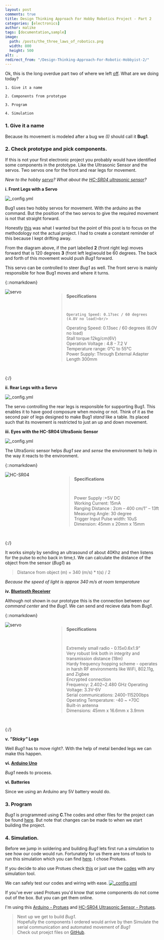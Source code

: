 ```yaml
---
layout: post
comments: true
title: Design Thinking Approach For Hobby Robotics Project - Part 2
categories: [electronics]
author: malike
tags: [documentation,sample]
image:
  path: /posts/the_three_laws_of_robotics.png
  width: 800
  height: 500
alt: .
redirect_from: "/Design-Thinking-Approach-For-Robotic-Hobbyist-2/"
---
```



Ok, this is the long overdue part two of where we left [off](http://malike.github.io/Design-Thinking-Approach-For-Hobby-Robotic-Project). What are we doing today? <br/>

    1. Give it a name

    2. Components from prototype

    3. Program 

    4. Simulation


### 1. Give it a name

Because its movement is modeled after a bug we *(I)* should call it **Bug1**. 

### 2. Check prototype and pick components.

If this is not your first electronic project you probably would have identified some components in the prototype. Like the Ultrasonic Sensor and the servos. Two servos one for the front and rear legs for 
movement.

*New to the hobby [servo](https://www.princeton.edu/~mae412/TEXT/NTRAK2002/292-302.pdf)? What about the [HC-SR04 ultrasonic sensor](http://www.elecfreaks.com/store/download/product/Sensor/HC-SR04/HC-SR04_Ultrasonic_Module_User_Guide.pdf)?*


**i. Front Legs with a Servo**

![_config.yml](/posts/front_legs.png) 

Bug1 uses two hobby servos for movement. With the arduino as the command. But the position of the two servos 
to give the required movement is not that straight forward. 

Honestly [this](http://www.eucognition.org/index.php?page=leg-coordination-in-insect-walking) was what I wanted but the point of this post is to focus on the methodology not the actual project. I had to create a constant reminder of this because I kept drifting away.

From the diagram above, if the part labelled **2** (front right leg) moves forward that is 120 degrees **3** (front left leg)would be 60 degrees. The back and forth of this movement would push *Bug1* forward.

This servo can be controlled to steer *Bug1* as well. The front servo is mainly responsible for how Bug1 moves and where it turns. <br/>


{::nomarkdown}

<div>
<div style="width:30%;float:left;">

<img src="/posts/servo.jpg" alt="servo"/>

</div>
<div style="width:68%;float:right;">

<blockquote> <b>Specifications</b><p>&nbsp;</p>

	Operating Speed: 0.17sec / 60 degrees (4.8V no load)<br/> 
Operating Speed: 0.13sec / 60 degrees (6.0V no load)<br/> 
Stall torque:12kg/cm(6V)<br/>
Operation Voltage : 4.8 - 7.2 V <br/>
Temperature range: 0°C to 55°C<br/>
Power Supply: Through External Adapter<br/>
Length 300mm<br/>

</blockquote>

</div>
</div>

<p style="clear:both;">&nbsp;</p>
{:/}


**ii. Rear Legs with a Servo**


![_config.yml](/posts/rear_legs.png) 

The servo controlling the rear legs is responsible for supporting Bug1. This enables it to have good composure
when moving or not. Think of it as the second pair of legs designed to make Bug1 *stand* like a table. Its placed such that its movement is restricted to just an up and down movement.


**iii. Eyes with the HC-SR04 UltraSonic Sensor**

![_config.yml](/posts/ultrasonic_sensor.png) 

The UltraSonic sensor helps *Bug1 see* and *sense* the environment to help in the way it reacts to the environment.

{::nomarkdown}

<div>
<div style="width:35%;float:left;">

<img src="/posts/ultra.png" alt="HC-SR04"/>

</div>
<div style="width:63%;float:right;">

<blockquote> <b>Specifications</b><p>&nbsp;</p>
  Power Supply :+5V DC<br/>
  Working Current: 15mA<br/>
 Ranging Distance : 2cm – 400 cm/1″ – 13ft<br/>
Measuring Angle: 30 degree<br/>
Trigger Input Pulse width: 10uS<br/>
Dimension: 45mm x 20mm x 15mm<br/>	
</blockquote>

</div>
</div>

<p style="clear:both;">&nbsp;</p>
{:/}


It works simply by sending an ultrasound of about 40Khz and then listens for the pulse to echo back in time,t. 
We can calculate the distance of the object from the sensor (*Bug1*) as


>Distance from object (m) = 340 (m/s) * t(s) / 2 

*Because the speed of light is approx 340 m/s at room temperature*

**iv. [Bluetooth Receiver](http://cdn.sparkfun.com/datasheets/Wireless/Bluetooth/Bluetooth-RN-42-DS.pdf)**

Although not shown in our prototype this is the connection between our *command center* and the *Bug1*. We can send and recieve data from *Bug1*.

{::nomarkdown}

<div>
<div style="width:30%;float:left;">

<img src="/posts/12577-01.jpg" alt="servo"/>

</div>
<div style="width:68%;float:right;">

<blockquote> <b>Specifications</b><p>&nbsp;</p>

Extremely small radio - 0.15x0.6x1.9"<br/>
Very robust link both in integrity and transmission distance (18m)<br/>
Hardy frequency hopping scheme - operates in harsh RF environments like WiFi, 802.11g, and Zigbee<br/>
Encrypted connection<br/>
Frequency: 2.402~2.480 GHz
Operating Voltage: 3.3V-6V<br/>
Serial communications: 2400-115200bps<br/>
Operating Temperature: -40 ~ +70C<br/>
Built-in antenna<br/>
Dimensions: 45mm x 16.6mm x 3.9mm<br/>

</blockquote>

</div>
</div>

<p style="clear:both;">&nbsp;</p>
{:/}



**v. *"Sticky"* Legs**

Well *Bug1* has to move right?. With the help of metal bended legs we can make this happen.

**vi. [Arduino Uno](https://www.arduino.cc/en/Main/ArduinoBoardUno)**


*Bug1* needs to process.

**vi. Batteries**

Since we using an Arduino any 5V battery would do.

### 3. Program

*Bug1* is programmed using **C**.The codes and other files for the project can be found [here](https://github.com/malike/Bug1). But note that changes can be made to when we start building the project.

<script src="https://gist.github.com/malike/c0ca72deab3c71e479244d9a69995841.js"></script>


### 4. Simulation.

Before we jump in soldering and building *Bug1* lets first run a simulation to see how our code would run. Fortunately for us there are tons of tools to run this simulation which you can find [here](http://smashingrobotics.com/arduino-simulators-lineup-start-developing-without-real-board/). I chose Protues.

If you decide to also use Protues check [this](https://github.com/malike/Bug1/tree/master/Proteus)  or just use the [codes](https://github.com/malike/Bug1/tree/master/Bug1) with any simulation tool.

We can safely test our codes and wiring with ease.
[![_config.yml](/posts/Bug1.PNG)](https://xkcd.com/1613/) 


If you've  ever used Protues you'd know that some components do not come out of the box. But you can get them online. 

I'm using this [Arduino - Protues](http://blogembarcado.blogspot.com/) and [HC-SR04 Ultrasonic Sensor - Protues](http://blogembarcado.blogspot.com/). 


> Next up we get to build *Bug1*. <br/> Hopefully the components I ordered would arrive by then
  Simulate the serial communication  and automated movement of *Bug1*
  <br/>Check out proejct files on [GitHub](https://github.com/malike/Bug1). 
